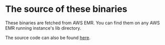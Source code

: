 # The source of these binaries

These binaries are fetched from AWS EMR. You can find them on any AWS EMR
running instance's lib directory.

The source code can also be found [here](https://github.com/awslabs/aws-glue-data-catalog-client-for-apache-hive-metastore).
